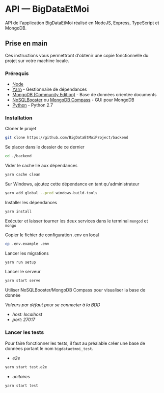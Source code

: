 # API — BigDataEtMoi

API de l'application BigDataEtMoi réalisé en NodeJS, Express, TypeScript et MongoDB.

## Prise en main

Ces instructions vous permettront d'obtenir une copie fonctionnelle du projet sur votre machine locale.

### Prérequis

-   [Node](https://nodejs.org/en/download/)
-   [Yarn](https://yarnpkg.com/lang/en/docs/install/#windows-stable) - Gestionnaire de dépendances
-   [MongoDB (Community Edition)](https://docs.mongodb.com/v3.2/tutorial/install-mongodb-on-windows/) - Base de données orientée documents
-   [NoSQLBooster](https://nosqlbooster.com/downloads) ou [MongoDB Compass](https://www.mongodb.com/products/compass) - GUI pour MongoDB
-   [Python](https://www.python.org/download/releases/2.7/) - Python 2.7

### Installation

Cloner le projet

```bash
git clone https://github.com/BigDataEtMoiProject/backend
```

Se placer dans le dossier de ce dernier

```bash
cd ./backend
```

Vider le cache lié aux dépendances

```bash
yarn cache clean
```

Sur Windows, ajoutez cette dépendance en tant qu'administrateur

```bash
yarn add global --prod windows-build-tools
```

Installer les dépendances

```bash
yarn install
```

Exécuter et laisser tourner les deux services dans le terminal
`mongod` et `mongo`

Copier le fichier de configuration .env en local

```bash
cp .env.example .env
```

Lancer les migrations

```bash
yarn run setup
```

Lancer le serveur

```bash
yarn start serve
```

Utiliser NoSQLBooster/MongoDB Compass pour visualiser la base de donnée

<i>Valeurs par défaut pour se connecter à la BDD

-   host: localhost
-   port: 27017
    </i>

### Lancer les tests

Pour faire fonctionner les tests, il faut au préalable créer une base de données portant le nom `bigdataetmoi_test`.

-   <i>e2e</i>

```bash
yarn start test.e2e
```

-   <i>unitaires</i>

```bash
yarn start test
```

